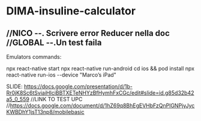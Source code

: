 # DIMA-insuline-calculator

//NICO
--. Scrivere error Reducer nella doc
//GLOBAL
--.Un test faila
----------------------
Emulators commands:

npx react-native start
npx react-native run-android
cd ios && pod install
npx react-native run-ios --device "Marco’s iPad"

SLIDE:
https://docs.google.com/presentation/d/1b-Rr0jK8Sc6tSviaiHIciBBTXETeNHYzBfHymhFxCGc/edit#slide=id.g85d32b42a5_0_559
    //LINK TO TEST UPC 
    //https://docs.google.com/document/d/1hZ69q8BhEgEVHbFzQnPlGNPjyJycKWBDhY1jsT13np8/mobilebasic